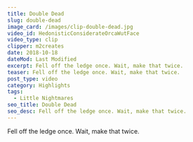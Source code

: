 ```yaml
---
title: Double Dead
slug: double-dead
image_card: /images/clip-double-dead.jpg
video_id: HedonisticConsiderateOrcaWutFace
video_type: clip
clipper: m2creates
date: 2018-10-18
dateMod: Last Modified
excerpt: Fell off the ledge once. Wait, make that twice.
teaser: Fell off the ledge once. Wait, make that twice.
post_type: video
category: Highlights
tags:
  - Little Nightmares
seo_title: Double Dead
seo_desc: Fell off the ledge once. Wait, make that twice.
---
```

Fell off the ledge once. Wait, make that twice.
